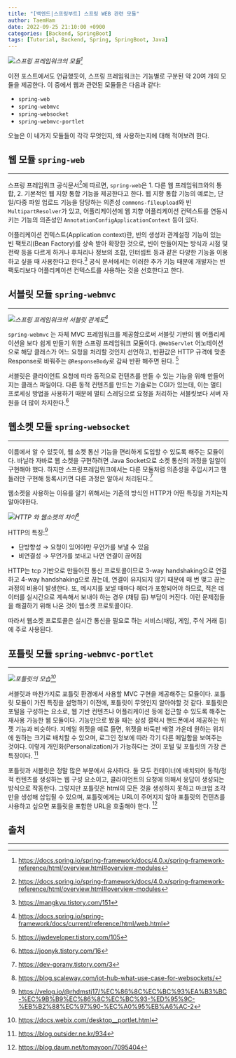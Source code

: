 ```yaml
---
title: "[백엔드|스프링부트] 스프링 WEB 관련 모듈"
author: TaemHam
date: 2022-09-25 21:10:00 +0900
categories: [Backend, SpringBoot]
tags: [Tutorial, Backend, Spring, SpringBoot, Java]
---
```


<img src="https://user-images.githubusercontent.com/95671168/191079807-7a4c5591-a501-49d5-a80e-903a80f50933.png"/><em>스프링 프레임워크의 모듈[^1]</em>

이전 포스트에서도 언급했듯이, 스프링 프레임워크는 기능별로 구분된 약 20여 개의 모듈을 제공한다. 이 중에서 웹과 관련된 모듈들은 다음과 같다:

* `spring-web`
* `spring-webmvc`
* `spring-websocket`
* `spring-webmvc-portlet` 

오늘은 이 네가지 모듈들이 각각 무엇인지, 왜 사용하는지에 대해 적어보려 한다.

## 웹 모듈 `spring-web`
***

스프링 프레임워크 공식문서[^1]에 따르면, `spring-web`은 1. 다른 웹 프레임워크와의 통합, 2. 기본적인 웹 지향 통합 기능을 제공한다고 한다. 웹 지향 통합 기능의 예로는, 단일/다중 파일 업로드 기능을 담당하는 의존성 `commons-fileupload`와 빈 `MultipartResolver`가 있고, 어플리케이션에 웹 지향 어플리케이션 컨텍스트를 연동시키는 기능의 의존성인 `AnnotationConfigApplicationContext` 등이 있다.

어플리케이션 컨텍스트(Application context)란, 빈의 생성과 관계설정 기능이 있는 빈 팩토리(Bean Factory)를 상속 받아 확장한 것으로, 빈이 만들어지는 방식과 시점 및 전략 등을 다르게 하거나 후처리나 정보의 조합, 인터셉트 등과 같은 다양한 기능을 이용하고 싶을 때 사용한다고 한다.[^2] 공식 문서에서는 이러한 추가 기능 때문에 개발자는 빈 팩토리보다 어플리케이션 컨텍스트를 사용하는 것을 선호한다고 한다.

## 서블릿 모듈 `spring-webmvc`
***

<img src="https://user-images.githubusercontent.com/95671168/192155742-0e11e914-65c1-49b6-bcb7-00fe778915d4.png"/><em>스프링 프레임워크의 서블릿 관계도[^3]</em>

`spring-webmvc` 는 자체 MVC 프레임워크를 제공함으로써 서블릿 기반의 웹 어플리케이션을 보다 쉽게 만들기 위한 스프링 프레임워크 모듈이다. `@WebServlet` 어노테이션으로 해당 클래스가 어느 요청을 처리할 것인지 선언하고, 반환값은 HTTP 규격에 맞춘 Response로 바꿔주는 `@ResponseBody`로 감싸 반환 해주면 된다. [^4]

서블릿은 클라이언트 요청에 따라 동적으로 컨텐츠를 만들 수 있는 기능을 위해 만들어지는 클래스 파일이다. 다른 동적 컨텐츠를 만드는 기술로는 CGI가 있는데, 이는 멀티 프로세싱 방법을 사용하기 때문에 멀티 스레딩으로 요청을 처리하는 서블릿보다 서버 자원을 더 많이 차지한다.[^5]


## 웹소켓 모듈 `spring-websocket` 
***

이름에서 알 수 있듯이, 웹 소켓 통신 기능을 편리하게 도입할 수 있도록 해주는 모듈이다. 바닐라 자바로 웹 소켓을 구현하려면 Java Socket으로 소켓 통신의 과정을 일일이 구현해야 했다. 하지만 스프링프레임워크에서는 다른 모듈처럼 의존성을 주입시키고 핸들러만 구현해 등록시키면 다른 과정은 알아서 처리된다.[^6]

웹소켓을 사용하는 이유를 알기 위해서는 기존의 방식인 HTTP가 어떤 특징을 가지는지 알아야한다.

<img src="https://user-images.githubusercontent.com/95671168/192146765-03d1bf70-3c96-45b7-a03a-1aa93ad5b533.png"/><em>HTTP 와 웹소켓의 차이[^7]</em>

HTTP의 특징:[^8]
* 단방향성 → 요청이 있어야만 무언가를 보낼 수 있음
* 비연결성 → 무언가를 보내고 나면 연결이 끊어짐

HTTP는 tcp 기반으로 만들어진 통신 프로토콜이므로 3-way handshaking으로 연결하고 4-way handshaking으로 끊는데, 연결이 유지되지 않기 때문에 매 번 맺고 끊는 과정의 비용이 발생한다. 또, 메시지를 보낼 때마다 헤더가 포함되어야 하므로, 적은 데이터를 실시간으로 계속해서 보내야 하는 경우 (채팅 등) 부담이 커진다. 이런 문제점들을 해결하기 위해 나온 것이 웹소켓 프로토콜이다. 

따라서 웹소켓 프로토콜은 실시간 통신을 필요로 하는 서비스(채팅, 게임, 주식 거래 등)에 주로 사용된다.

## 포틀릿 모듈 `spring-webmvc-portlet`
***

<img src="https://user-images.githubusercontent.com/95671168/192189472-1961118e-2da7-4482-a47c-4129c0b758eb.png"/><em>포틀릿의 모습[^9]</em>

서블릿과 마찬가지로 포틀릿 환경에서 사용할 MVC 구현을 제공해주는 모듈이다. 포틀릿 모듈이 가진 특징을 설명하기 이전에, 포틀릿이 무엇인지 알아야할 것 같다. 포틀릿은 포털을 구성하는 요소로, 웹 기반 컨텐츠나 어플리케이션 등에 접근할 수 있도록 해주는 재사용 가능한 웹 모듈이다. 기능만으로 봤을 때는 삼성 갤럭시 핸드폰에서 제공하는 위젯 기능과 비슷하다. 지메일 위젯을 예로 들면, 위젯을 바둑판 배열 가운데 원하는 위치에 원하는 크기로 배치할 수 있으며, 로그인 정보에 따라 각기 다른 메일함을 보여주는 것이다. 이렇게 개인화(Personalization)가 가능하다는 것이 포털 및 포틀릿의 가장 큰 특징이다. [^10]

포틀릿과 서블릿은 정말 많은 부분에서 유사하다. 둘 모두 컨테이너에 배치되어 동적/정적 컨텐츠를 생성하는 웹 구성 요소이고, 클라이언트의 요청에 의해서 응답이 생성되는 방식으로 작동한다. 그렇지만 포틀릿은 html의 모든 것을 생성하지 못하고 마크업 조각만을 생성해 삽입될 수 있으며, 포틀릿에게는 URL이 주어지지 않아 포틀릿의 컨텐츠를 사용하고 싶으면 포틀릿을 포함한 URL을 호출해야 한다. [^11]

## 출처
***

[^1]: <https://docs.spring.io/spring-framework/docs/4.0.x/spring-framework-reference/html/overview.html#overview-modules>
[^2]: <https://mangkyu.tistory.com/151>
[^3]: <https://docs.spring.io/spring-framework/docs/current/reference/html/web.html>
[^4]: <https://jwdeveloper.tistory.com/105>
[^5]: <https://joonyk.tistory.com/16>
[^6]: <https://dev-gorany.tistory.com/3>
[^7]: <https://blog.scaleway.com/iot-hub-what-use-case-for-websockets/>
[^8]: <https://velog.io/@rhdmstj17/%EC%86%8C%EC%BC%93%EA%B3%BC-%EC%9B%B9%EC%86%8C%EC%BC%93-%ED%95%9C-%EB%B2%88%EC%97%90-%EC%A0%95%EB%A6%AC-2>
[^9]: <https://docs.webix.com/desktop__portlet.html>
[^10]: <https://blog.outsider.ne.kr/934>
[^11]: <https://blog.daum.net/tomayoon/7095404>